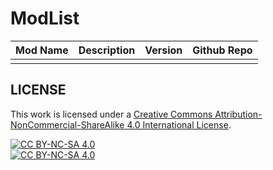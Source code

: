 # ModList

| Mod Name | Description | Version | Github Repo |
| --- | --- | --- | --- |
|  |  |  |  |


## LICENSE

This work is licensed under a
[Creative Commons Attribution-NonCommercial-ShareAlike 4.0 International License][cc-by-nc-sa].  

[![CC BY-NC-SA 4.0][cc-by-nc-sa-image]][cc-by-nc-sa]  
[![CC BY-NC-SA 4.0][cc-by-nc-sa-shield]][cc-by-nc-sa]  

[cc-by-nc-sa]: http://creativecommons.org/licenses/by-nc-sa/4.0/  
[cc-by-nc-sa-image]: https://licensebuttons.net/l/by-nc-sa/4.0/88x31.png  
[cc-by-nc-sa-shield]: https://img.shields.io/badge/License-CC%20BY--NC--SA%204.0-lightgrey.svg
